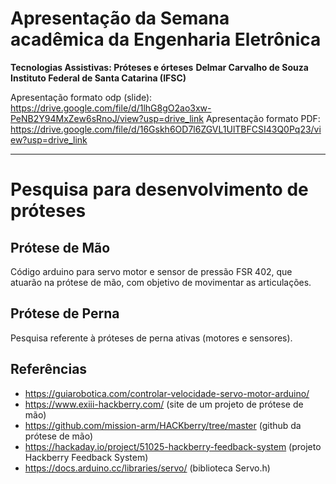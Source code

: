 # Apresentação da Semana acadêmica da Engenharia Eletrônica
**Tecnologias Assistivas: Próteses e órteses**
**Delmar Carvalho de Souza** \
**Instituto Federal de Santa Catarina (IFSC)**

Apresentação formato odp (slide): https://drive.google.com/file/d/1lhG8gO2ao3xw-PeNB2Y94MxZew6sRnoJ/view?usp=drive_link 
Apresentação formato PDF: https://drive.google.com/file/d/16Gskh6OD7l6ZGVL1UlTBFCSI43Q0Pq23/view?usp=drive_link

_________________________________________________________________________________________________________________________________
# Pesquisa para desenvolvimento de próteses

## Prótese de Mão

Código arduino para servo motor e sensor de pressão FSR 402, que atuarão na prótese de mão, com objetivo de movimentar as articulações.

## Prótese de Perna
Pesquisa referente à próteses de perna ativas (motores e sensores).

## Referências
- https://guiarobotica.com/controlar-velocidade-servo-motor-arduino/
- https://www.exiii-hackberry.com/ (site de um projeto de prótese de mão)
- https://github.com/mission-arm/HACKberry/tree/master (github da prótese de mão)
- https://hackaday.io/project/51025-hackberry-feedback-system (projeto Hackberry Feedback System)
- https://docs.arduino.cc/libraries/servo/ (biblioteca Servo.h)
